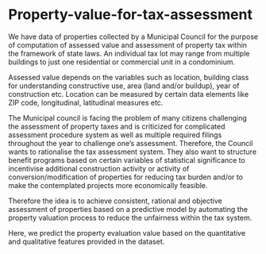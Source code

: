 # Property-value-for-tax-assessment

We have data of properties collected by a Municipal Council for the purpose of computation of assessed value and assessment of property tax within the framework of state 
laws. An individual tax lot may range from multiple buildings to just one residential or commercial unit in a condominium.

Assessed value depends on the variables such as location, building class for understanding constructive use, area (land and/or buildup), year of construction etc. Location can be 
measured by certain data elements like ZIP code, longitudinal, latitudinal measures etc.
 
The Municipal council is facing the problem of many citizens challenging the assessment of property taxes and is criticized for complicated assessment procedure system as well as 
multiple required filings throughout the year to challenge one’s assessment. Therefore, the Council wants to rationalise the tax assessment system. They also want to structure benefit programs based on certain variables of statistical significance to incentivise additional construction activity or activity of conversion/modification of properties for reducing tax burden and/or to make the contemplated projects more economically feasible.

Therefore the idea is to achieve consistent, rational and objective assessment of properties based on a predictive model by automating the property valuation process to reduce the unfairness within the tax system.

Here, we predict the property evaluation value based on the quantitative and qualitative features provided in the dataset.
